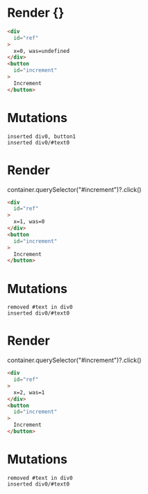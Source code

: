 # Render {}
```html
<div
  id="ref"
>
  x=0, was=undefined
</div>
<button
  id="increment"
>
  Increment
</button>
```

# Mutations
```
inserted div0, button1
inserted div0/#text0
```


# Render 
container.querySelector("#increment")?.click()

```html
<div
  id="ref"
>
  x=1, was=0
</div>
<button
  id="increment"
>
  Increment
</button>
```

# Mutations
```
removed #text in div0
inserted div0/#text0
```


# Render 
container.querySelector("#increment")?.click()

```html
<div
  id="ref"
>
  x=2, was=1
</div>
<button
  id="increment"
>
  Increment
</button>
```

# Mutations
```
removed #text in div0
inserted div0/#text0
```